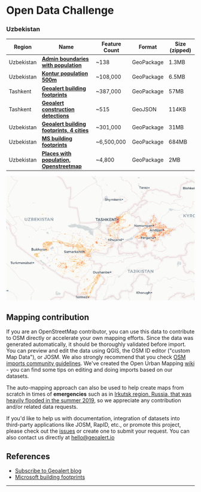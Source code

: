 # Open Data Challenge

### Uzbekistan ###

|Region|Name | Feature Count | Format | Size (zipped) |
|-------------|------------|----------|----------|-----------|
|Uzbekistan|[**Admin boundaries with population**](https://minio-production.mapflow.ai/public/data/kontur_boundaries_UZ_20220407.gpkg.gz?Content-Disposition=attachment%3B%20filename%3D%22data%2Fkontur_boundaries_UZ_20220407.gpkg.gz%22&X-Amz-Algorithm=AWS4-HMAC-SHA256&X-Amz-Credential=CDX9VOT08Z44JC2D3TPV%2F20230127%2F%2Fs3%2Faws4_request&X-Amz-Date=20230127T105319Z&X-Amz-Expires=604800&X-Amz-SignedHeaders=host&X-Amz-Signature=836aef8bf0a5ae2012380faa23fee04300977ef171e281b7d65267c6c973dcdd)| ~138| GeoPackage | 1.3MB |
|Uzbekistan|[**Kontur population 500m**](https://minio-production.mapflow.ai/public/data/kontur_population_UZ_20220630.gpkg.gz?Content-Disposition=attachment%3B%20filename%3D%22data%2Fkontur_population_UZ_20220630.gpkg.gz%22&X-Amz-Algorithm=AWS4-HMAC-SHA256&X-Amz-Credential=CDX9VOT08Z44JC2D3TPV%2F20230127%2F%2Fs3%2Faws4_request&X-Amz-Date=20230127T105729Z&X-Amz-Expires=604800&X-Amz-SignedHeaders=host&X-Amz-Signature=b71779c49e2cacedb6e9371ecb6e0bd1aae9f7a6ffa6032f27e8673898215c0a)| ~108,000| GeoPackage | 6.5MB |
|Tashkent|[**Geoalert building footprints**](https://minio-production.mapflow.ai/public/data/Tashkent_buildings_Mapflow.gpkg.zip?Content-Disposition=attachment%3B%20filename%3D%22data%2FTashkent_buildings_Mapflow.gpkg.zip%22&X-Amz-Algorithm=AWS4-HMAC-SHA256&X-Amz-Credential=CDX9VOT08Z44JC2D3TPV%2F20230127%2F%2Fs3%2Faws4_request&X-Amz-Date=20230127T110105Z&X-Amz-Expires=432000&X-Amz-SignedHeaders=host&X-Amz-Signature=767648e70bbd1110991beaa522518f7248d1936dd3f1ae9244177fb7510f6834)| ~387,000| GeoPackage | 57MB |
|Tashkent|[**Geoalert construction detections**](https://minio-production.mapflow.ai/public/data/Tashkent_constructions_Mapflow.geojson.zip?Content-Disposition=attachment%3B%20filename%3D%22data%2FTashkent_constructions_Mapflow.geojson.zip%22&X-Amz-Algorithm=AWS4-HMAC-SHA256&X-Amz-Credential=CDX9VOT08Z44JC2D3TPV%2F20230127%2F%2Fs3%2Faws4_request&X-Amz-Date=20230127T110351Z&X-Amz-Expires=432000&X-Amz-SignedHeaders=host&X-Amz-Signature=1b51aaacb001aa0ce8985a33e6399fd4d11454340715c6fc8f60ac32b34950a8)| ~515| GeoJSON | 114KB |
|Uzbekistan|[**Geoalert building footprints, 4 cities**](https://minio-production.mapflow.ai/public/data/4cities%28Bukhara_Samarkand_Navoi_Chirchiq%29_Mapflow.gpkg.zip?Content-Disposition=attachment%3B%20filename%3D%22data%2F4cities%28Bukhara_Samarkand_Navoi_Chirchiq%29_Mapflow.gpkg.zip%22&X-Amz-Algorithm=AWS4-HMAC-SHA256&X-Amz-Credential=CDX9VOT08Z44JC2D3TPV%2F20230127%2F%2Fs3%2Faws4_request&X-Amz-Date=20230127T112224Z&X-Amz-Expires=432000&X-Amz-SignedHeaders=host&X-Amz-Signature=5c012fe008384c745d052f6eed10824d1747a8a11a461acb9bf11e2a88f4ac30)| ~301,000| GeoPackage | 31MB |
|Uzbekistan|[**MS building footprints**](https://minio-production.mapflow.ai/public/data/Uzbekistan_MS_Buildings.gpkg.zip?Content-Disposition=attachment%3B%20filename%3D%22data%2FUzbekistan_MS_Buildings.gpkg.zip%22&X-Amz-Algorithm=AWS4-HMAC-SHA256&X-Amz-Credential=CDX9VOT08Z44JC2D3TPV%2F20230127%2F%2Fs3%2Faws4_request&X-Amz-Date=20230127T110631Z&X-Amz-Expires=432000&X-Amz-SignedHeaders=host&X-Amz-Signature=0098b74a5605f67f1e518543c30105f16fc80773c3ccbda24fcc401dd08a8216)| ~6,500,000| GeoPackage | 684MB |
|Uzbekistan|[**Places with population, Openstreetmap**](https://minio-production.mapflow.ai/public/data/Uzbekistan_places_OSM.geojson.zip?Content-Disposition=attachment%3B%20filename%3D%22data%2FUzbekistan_places_OSM.geojson.zip%22&X-Amz-Algorithm=AWS4-HMAC-SHA256&X-Amz-Credential=CDX9VOT08Z44JC2D3TPV%2F20230127%2F%2Fs3%2Faws4_request&X-Amz-Date=20230127T110809Z&X-Amz-Expires=432000&X-Amz-SignedHeaders=host&X-Amz-Signature=ef2112767f645262322dd8eb1ef15ccdee4dd7403252a97958e57c51717dd4c5)| ~4,800| GeoPackage | 2MB |


![**Uzb population Map, based on Kpmtur population data**](images/uzb_population_map.png)


## Mapping contribution

If you are an OpenStreetMap contributor, you can use this data to contribute to OSM directly or accelerate your own mapping efforts. Since the data was generated automatically, it should be thoroughly validated before import. You can preview and edit the data using QGIS, the OSM ID editor ("custom Map Data"), or JOSM. We also strongly recommend that you check [OSM imports community guidelines](https://wiki.openstreetmap.org/wiki/Import/Guidelines).
We've created the Open Urban Mapping [wiki](https://wiki.openstreetmap.org/wiki/Geoalert_Open_Urban_Mapping) - you can find some tips on editing and doing imports based on our datasets.

The auto-mapping approach can also be used to help create maps from scratch in times of **emergencies** such as in [Irkutsk region, Russia, that was heavily flooded in the summer 2019](https://geoalert.github.io/Irkutsk-flood/), so we appreciate any contribution and/or related data requests.

If you'd like to help us with documentation, integration of datasets into third-party applications like JOSM, RapID, etc., or promote this project, please check out the [issues](https://github.com/Geoalert/urban-mapping/issues) or create one to submit your request. You can also contact us directly at [hello@geoalert.io](mailto:hello@geoalert.io)

## References
* [Subscribe to Geoalert blog](https://medium.com/@geoalert)
* [Microsoft building footprints](https://github.com/microsoft/USBuildingFootprints)
---------------------------
